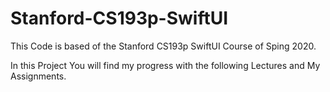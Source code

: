 # Stanford-CS193p-SwiftUI

This Code is based of the Stanford CS193p SwiftUI Course of Sping 2020.

In this Project You will find my progress with the following Lectures and My Assignments.
